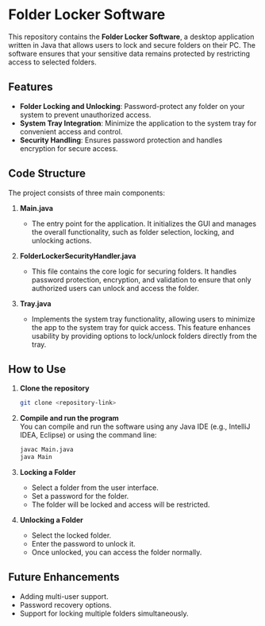 # Folder Locker Software

This repository contains the **Folder Locker Software**, a desktop application written in Java that allows users to lock and secure folders on their PC. The software ensures that your sensitive data remains protected by restricting access to selected folders. 

## Features
- **Folder Locking and Unlocking**: Password-protect any folder on your system to prevent unauthorized access.
- **System Tray Integration**: Minimize the application to the system tray for convenient access and control.
- **Security Handling**: Ensures password protection and handles encryption for secure access.

## Code Structure

The project consists of three main components:

1. **Main.java**  
   - The entry point for the application. It initializes the GUI and manages the overall functionality, such as folder selection, locking, and unlocking actions.

2. **FolderLockerSecurityHandler.java**  
   - This file contains the core logic for securing folders. It handles password protection, encryption, and validation to ensure that only authorized users can unlock and access the folder.

3. **Tray.java**  
   - Implements the system tray functionality, allowing users to minimize the app to the system tray for quick access. This feature enhances usability by providing options to lock/unlock folders directly from the tray.

## How to Use

1. **Clone the repository**  
   ```bash
   git clone <repository-link>
   ```

2. **Compile and run the program**  
   You can compile and run the software using any Java IDE (e.g., IntelliJ IDEA, Eclipse) or using the command line:
   ```bash
   javac Main.java
   java Main
   ```

3. **Locking a Folder**  
   - Select a folder from the user interface.
   - Set a password for the folder.
   - The folder will be locked and access will be restricted.

4. **Unlocking a Folder**  
   - Select the locked folder.
   - Enter the password to unlock it.
   - Once unlocked, you can access the folder normally.

## Future Enhancements
- Adding multi-user support.
- Password recovery options.
- Support for locking multiple folders simultaneously.

